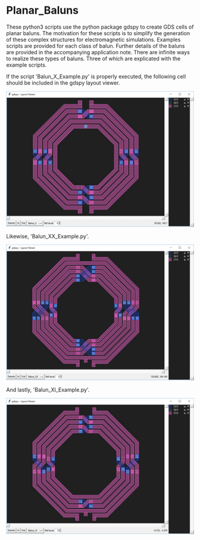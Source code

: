 # Planar_Baluns
These python3 scripts use the python package gdspy to create GDS cells of planar baluns.
The motivation for these scripts is to simplify the generation of these complex structures for electromagnetic simulations.
Examples scripts are provided for each class of balun.  Further details of the baluns are provided in the accompanying application note.
There are infinite ways to realize these types of baluns.  Three of which are explicated with the example scripts.

If the script 'Balun_X_Example.py' is properly executed, the following cell should be included in the gdspy layout viewer.

![Alt text](/Balun_Images/Balun_X_Example.jpg?raw=true "Optional Title")


Likewise, 'Balun_XX_Example.py'.

![Alt text](/Balun_Images/Balun_XX_Example.jpg?raw=true "Optional Title")


And lastly, 'Balun_XI_Example.py'.

![Alt text](/Balun_Images/Balun_XI_Example.jpg?raw=true "Optional Title")
